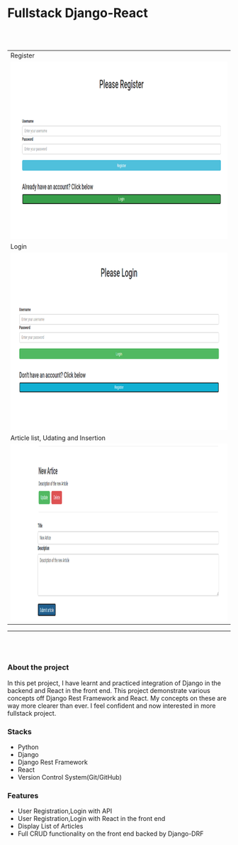 # Fullstack Django-React 
<br /> <br />
<table>
  <tr>
    <td>Register</td>
  </tr>
  <tr>
    <td><img src="img/register.png" width="100%" height="400" /></td>
  </tr>
    <tr>
    <td>Login</td>
  </tr>
  <tr>
    <td><img src="img/login.png" width="100%" height="400"  /> </td>
  </tr>
  <tr>
    <td>Article list, Udating and Insertion</td>
  </tr>
  <tr>
    <td><img src="img/insert.png" width="100%" height="400" /></td>
  </tr>
 </table>
<hr /><br/> <br/>


### About the project
In this pet project, I have learnt and practiced integration of Django in the backend and React in the front end.
This project demonstrate various concepts off Django Rest Framework and React. My concepts on these are way more clearer than ever. I feel confident and now interested in more fullstack project.


### Stacks

  - Python
  - Django
  - Django Rest Framework
  - React
  - Version Control System(Git/GitHub)

### Features
 - User Registration,Login  with API
 - User Registration,Login  with React in the front end
 - Display List of Articles
 - Full CRUD functionality on the front end backed by Django-DRF
 



